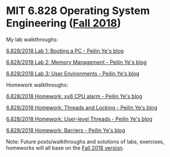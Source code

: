 # MIT 6.828 Operating System Engineering ([Fall 2018](https://pdos.csail.mit.edu/6.828/2018/schedule.html))

My lab walkthroughs:

[6.828/2018 Lab 1: Booting a PC - Peilin Ye's blog](https://ypl.coffee/6-828-2018-lab1/)

[6.828/2018 Lab 2: Memory Management - Peilin Ye's blog](https://ypl.coffee/6-828-2018-lab2/)

[6.828/2018 Lab 3: User Environments - Peilin Ye's blog](https://ypl.coffee/6-828-2018-lab3/)

Homework walkthroughs:

[6.828/2018 Homework: xv6 CPU alarm - Peilin Ye's blog](https://ypl.coffee/6-828-2018-hw-cpu-alarm/)

[6.828/2018 Homework: Threads and Locking - Peilin Ye's blog](https://ypl.coffee/6-828-2018-hw-threads-and-locking/)

[6.828/2018 Homework: User-level Threads - Peilin Ye's blog](https://ypl.coffee/6-828-2018-hw-user-level-threads/)

[6.828/2018 Homework: Barriers - Peilin Ye's blog](https://ypl.coffee/6-828-2018-homework-barriers/)

Note: Future posts/walkthroughs and solutions of labs, exercises, homeworks will all base on the [Fall 2018 version](https://pdos.csail.mit.edu/6.828/2018/schedule.html).
